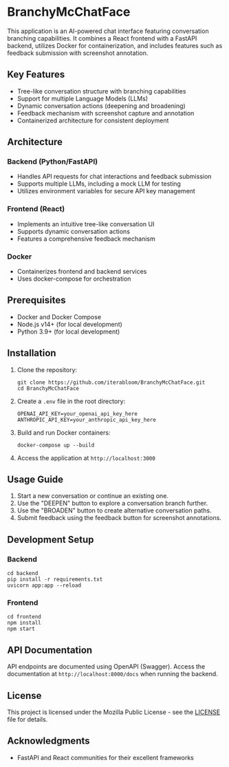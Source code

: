 # BranchyMcChatFace

This application is an AI-powered chat interface featuring conversation branching capabilities. It combines a React frontend with a FastAPI backend, utilizes Docker for containerization, and includes features such as feedback submission with screenshot annotation.

## Key Features

- Tree-like conversation structure with branching capabilities
- Support for multiple Language Models (LLMs)
- Dynamic conversation actions (deepening and broadening)
- Feedback mechanism with screenshot capture and annotation
- Containerized architecture for consistent deployment

## Architecture

### Backend (Python/FastAPI)

- Handles API requests for chat interactions and feedback submission
- Supports multiple LLMs, including a mock LLM for testing
- Utilizes environment variables for secure API key management

### Frontend (React)

- Implements an intuitive tree-like conversation UI
- Supports dynamic conversation actions
- Features a comprehensive feedback mechanism

### Docker

- Containerizes frontend and backend services
- Uses docker-compose for orchestration

## Prerequisites

- Docker and Docker Compose
- Node.js v14+ (for local development)
- Python 3.9+ (for local development)

## Installation

1. Clone the repository:
   ```
   git clone https://github.com/iterabloom/BranchyMcChatFace.git
   cd BranchyMcChatFace
   ```

2. Create a `.env` file in the root directory:
   ```
   OPENAI_API_KEY=your_openai_api_key_here
   ANTHROPIC_API_KEY=your_anthropic_api_key_here
   ```

3. Build and run Docker containers:
   ```
   docker-compose up --build
   ```

4. Access the application at `http://localhost:3000`

## Usage Guide

1. Start a new conversation or continue an existing one.
2. Use the "DEEPEN" button to explore a conversation branch further.
3. Use the "BROADEN" button to create alternative conversation paths.
4. Submit feedback using the feedback button for screenshot annotations.

## Development Setup

### Backend

```
cd backend
pip install -r requirements.txt
uvicorn app:app --reload
```

### Frontend

```
cd frontend
npm install
npm start
```

## API Documentation

API endpoints are documented using OpenAPI (Swagger). Access the documentation at `http://localhost:8000/docs` when running the backend.


## License

This project is licensed under the Mozilla Public License - see the [LICENSE](LICENSE) file for details.

## Acknowledgments

- FastAPI and React communities for their excellent frameworks

